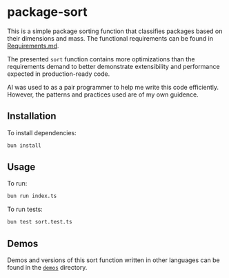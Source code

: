 # package-sort

This is a simple package sorting function that classifies packages based on their dimensions and mass.
The functional requirements can be found in [Requirements.md](Requirements.md).

The presented `sort` function contains more optimizations than the requirements demand to better demonstrate extensibility and performance expected in production-ready code.

AI was used to as a pair programmer to help me write this code efficiently. However, the patterns and practices used are of my own guidence.

## Installation

To install dependencies:

```bash
bun install
```

## Usage

To run:

```bash
bun run index.ts
```

To run tests:

```bash
bun test sort.test.ts
```

## Demos

Demos and versions of this sort function written in other languages can be found in the [`demos`](demos) directory.